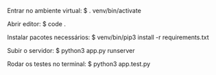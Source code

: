 Entrar no ambiente virtual:
$ . venv/bin/activate

Abrir editor:
$ code .

Instalar pacotes necessários:
$ venv/bin/pip3 install -r requirements.txt

Subir o servidor:
$ python3 app.py runserver

Rodar os testes no terminal:
$ python3 app.test.py
